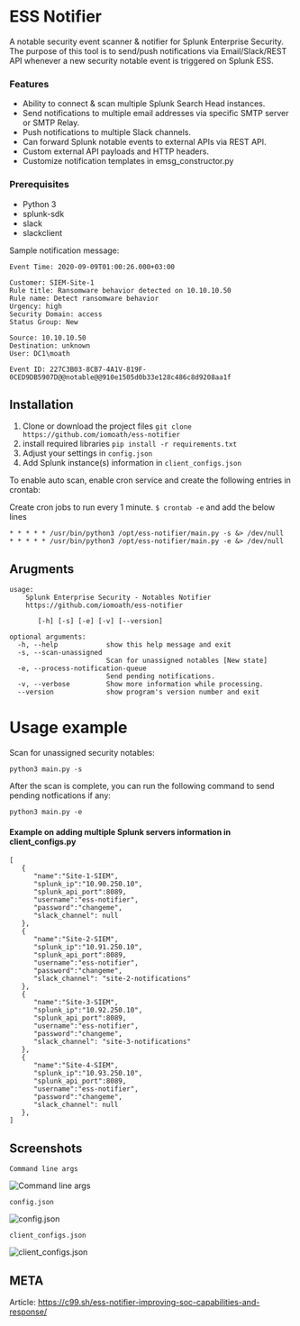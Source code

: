 # ESS Notifier
A notable security event scanner & notifier for Splunk Enterprise Security. The purpose of this tool is to send/push notifications via Email/Slack/REST API whenever a new security notable event is triggered on Splunk ESS.


### Features
* Ability to connect & scan multiple Splunk Search Head instances.
* Send notifications to multiple email addresses via specific SMTP server or SMTP Relay.
* Push notifications to multiple Slack channels.
* Can forward Splunk notable events to external APIs via REST API. 
* Custom external API payloads and HTTP headers.
* Customize notification templates in emsg_constructor.py


### Prerequisites
* Python 3
* splunk-sdk
* slack
* slackclient



Sample notification message:

```
Event Time: 2020-09-09T01:00:26.000+03:00

Customer: SIEM-Site-1
Rule title: Ransomware behavior detected on 10.10.10.50
Rule name: Detect ransomware behavior
Urgency: high
Security Domain: access
Status Group: New

Source: 10.10.10.50
Destination: unknown
User: DC1\moath

Event ID: 227C3B03-8CB7-4A1V-819F-0CED9DB5907D@@notable@@910e1505d0b33e128c486c8d9208aa1f
```


## Installation

1. Clone or download the project files ```git clone https://github.com/iomoath/ess-notifier```
2. install required libraries ```pip install -r requirements.txt```
4. Adjust your settings in ```config.json```
5. Add Splunk instance(s) information in ```client_configs.json```


To enable auto scan, enable cron service and create the following entries in crontab:

Create cron jobs to run every 1 minute. ```$ crontab -e``` and add the below lines

```
* * * * * /usr/bin/python3 /opt/ess-notifier/main.py -s &> /dev/null
* * * * * /usr/bin/python3 /opt/ess-notifier/main.py -e &> /dev/null
```


## Arugments
```
usage: 
    Splunk Enterprise Security - Notables Notifier
    https://github.com/iomoath/ess-notifier
    
       [-h] [-s] [-e] [-v] [--version]

optional arguments:
  -h, --help            show this help message and exit
  -s, --scan-unassigned
                        Scan for unassigned notables [New state]
  -e, --process-notification-queue
                        Send pending notifications.
  -v, --verbose         Show more information while processing.
  --version             show program's version number and exit
```


# Usage example
Scan for unassigned security notables:
```
python3 main.py -s
```

After the scan is complete, you can run the following command to send pending notfications if any:
```
python3 main.py -e
```


#### Example on adding multiple Splunk servers information in client_configs.py

```
[
   {
      "name":"Site-1-SIEM",
      "splunk_ip":"10.90.250.10",
      "splunk_api_port":8089,
      "username":"ess-notifier",
      "password":"changeme",
      "slack_channel": null
   },
   {
      "name":"Site-2-SIEM",
      "splunk_ip":"10.91.250.10",
      "splunk_api_port":8089,
      "username":"ess-notifier",
      "password":"changeme",
      "slack_channel": "site-2-notifications"
   },
   {
      "name":"Site-3-SIEM",
      "splunk_ip":"10.92.250.10",
      "splunk_api_port":8089,
      "username":"ess-notifier",
      "password":"changeme",
      "slack_channel": "site-3-notifications"
   },
   {
      "name":"Site-4-SIEM",
      "splunk_ip":"10.93.250.10",
      "splunk_api_port":8089,
      "username":"ess-notifier",
      "password":"changeme",
      "slack_channel": null
   },
]

```


## Screenshots

```Command line args```

![Command line args](IMGS/ess-notifier-main.png?raw=true "Command line args")



```config.json```

![config.json](IMGS/config_json.png?raw=true "config.json")



```client_configs.json```

![client_configs.json](IMGS/config_json.png?raw=true "client_configs.json")

## META

Article: https://c99.sh/ess-notifier-improving-soc-capabilities-and-response/
